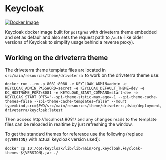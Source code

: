 # Keycloak

[![Docker Image](https://github.com/driveterra/keycloak/actions/workflows/keycloak.yml/badge.svg)](https://github.com/driveterra/keycloak/actions/workflows/keycloak.yml)

Keycloak docker image built for `postgres` with driveterra theme embedded and set as default and also sets the request path to `/auth` (like older versions of Keycloak to simplify usage behind a reverse proxy).

## Working on the driveterra theme
The driveterra theme template files are located in `src/main/resources/theme/driveterra`; to work on the driveterra theme use:

```shell
docker run --rm -p 8081:8080 -e KEYCLOAK_ADMIN=admin -e KEYCLOAK_ADMIN_PASSWORD=secret -e KEYCLOAK_DEFAULT_THEME=dev -e KC_HOSTNAME_PORT=8081 -e KEYCLOAK_START_COMMAND=start-dev -e KEYCLOAK_START_OPTS="--spi-theme-static-max-age=-1 --spi-theme-cache-themes=false --spi-theme-cache-templates=false" --mount type=bind,src=$PWD/src/main/resources/theme/driveterra,dst=/deployment/keycloak/themes/dev driveterra/keycloak:latest
```

Then access http://localhost:8081/ and any changes made to the template files can be reloaded in realtime by just refreshing the window.

To get the standard themes for reference use the following (replace `${VERSION}` with actual keycloak version used):
```shell
docker cp ID:/opt/keycloak/lib/lib/main/org.keycloak.keycloak-themes-${VERSION}.jar ./
```

